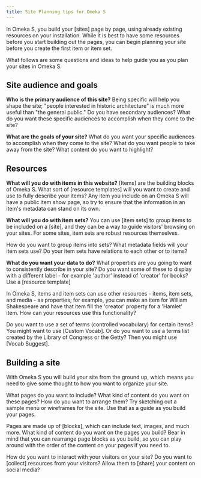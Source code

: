 ```yaml
---
title: Site Planning tips for Omeka S
---
```


In Omeka S, you build your [sites] page by page, using already existing resources on your installation. While it is best to have some resources before you start building out the pages, you can begin planning your site before you create the first item or item set.

What follows are some questions and ideas to help guide you as you plan your sites in Omeka S.

## Site audience and goals

**Who is the primary audience of this site?** Being specific will help you shape the site; "people interested in historic architecture" is much more useful than "the general public." Do you have secondary audiences? What do you want these specific audiences to accomplish when they come to the site?

**What are the goals of your site?** What do you want your specific audiences to accomplish when they come to the site? What do you want people to take away from the site? What content do you want to highlight?

## Resources

**What will you do with items in this website?**
[Items] are the building blocks of Omeka S. What sort of [resource templates] will you want to create and use to fully describe your items? Any item you include on an Omeka S will have a public item show page, so try to ensure that the information in an item's metadata can stand on its own. 

**What will you do with item sets?**
You can use [item sets] to group items to be included on a [site], and they can be a way to guide visitors' browsing on your sites. For some sites, item sets are robust resources themselves.

How do you want to group items into sets? What metadata fields will your item sets use? Do your item sets have relations to each other or to items?

**What do you want your data to do?**
What properties are you going to want to consistently describe in your site? Do you want some of these to display with a different label - for example 'author' instead of 'creator' for books? Use a [resource template]

In Omeka S, items and item sets can use other resources - items, item sets, and media - as properties; for example, you can make an item for William Shakespeare and have that item fill the 'creator' property for a 'Hamlet' item. How can your resources use this functionality?

Do you want to use a set of terms (controlled vocabulary) for certain items? You might want to use [Custom Vocab]. Or do you want to use a terms list created by the Library of Congress or the Getty? Then you might use [Vocab Suggest].

## Building a site
With Omeka S you will build your site from the ground up, which means you need to give some thought to how you want to organize your site. 

What pages do you want to include? What kind of content do you want on these pages? How do you want to arrange them? Try sketching out a sample menu or wireframes for the site. Use that as a guide as you build your pages.

Pages are made up of [blocks], which can include text, images, and much more. What kind of content do you want on the pages you build? Bear in mind that you can rearrange page blocks as you build, so you can play around with the order of the content on your pages if you need to.

How do you want to interact with your visitors on your site? Do you want to [collect] resources from your visitors? Allow them to [share] your content on social media? 
